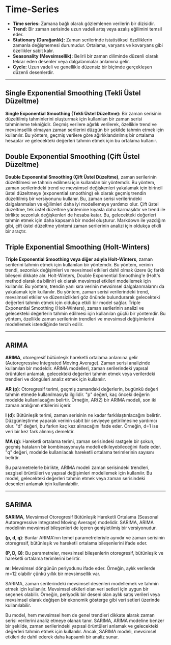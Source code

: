 # Time-Series

- **Time series:** Zamana bağlı olarak gözlemlenen verilerin bir dizisidir.
- **Trend:** Bir zaman serisinde uzun vadeli artış veya azalış eğilimini temsil eder.
- **Stationary (Durağanlık):** Zaman serilerinde istatistiksel özelliklerin zamanla değişmemesi durumudur. Ortalama, varyans ve kovaryans gibi özellikler sabit kalır.
- **Seasonality (Mevsimsellik):** Belirli bir zaman diliminde düzenli olarak tekrar eden desenler veya dalgalanmalar anlamına gelir.
- **Cycle:** Uzun vadeli ve genellikle düzensiz bir biçimde gerçekleşen düzenli desenlerdir.
***
  ## Single Exponential Smoothing (Tekli Üstel Düzeltme)
   **Single Exponential Smoothing (Tekli Üstel Düzeltme):** Bir zaman serisinin düzeltilmiş tahminlerini oluşturmak için kullanılan bir zaman serisi tahminleme tekniğidir. Geçmiş verilere ağırlık verilerek, özellikle trend ve mevsimsellik olmayan zaman serilerini düzgün bir şekilde tahmin etmek için kullanılır. Bu yöntem, geçmiş verilere göre ağırlıklandırılmış bir ortalama hesaplar ve gelecekteki değerleri tahmin etmek için bu ortalama kullanır.


## Double Exponential Smoothing (Çift Üstel Düzeltme)

**Double Exponential Smoothing (Çift Üstel Düzeltme)**, zaman serilerinin düzeltilmesi ve tahmin edilmesi için kullanılan bir yöntemdir. Bu yöntem, zaman serilerindeki trend ve mevsimsel değişkenleri yakalamak için birincil üstel düzeltmeye (exponential smoothing) ek olarak geçmiş trendin düzeltilmiş bir versiyonunu kullanır. Bu, zaman serisi verilerindeki dalgalanmaları ve eğilimleri daha iyi modellemeye yardımcı olur.
Çift üstel düzeltme, tek üstel düzeltme yöntemine kıyasla daha karmaşıktır ve trend ile birlikte sezonluk değişkenleri de hesaba katar. Bu, gelecekteki değerleri tahmin etmek için daha kapsamlı bir model oluşturur. Markdown ile yazdığım gibi, çift üstel düzeltme yöntemi zaman serilerinin analizi için oldukça etkili bir araçtır.

## Triple Exponential Smoothing (Holt-Winters)

**Triple Exponential Smoothing veya diğer adıyla Holt-Winters**, zaman serilerini tahmin etmek için kullanılan bir yöntemdir. Bu yöntem, verinin trendi, sezonluk değişimleri ve mevsimsel etkileri dahil olmak üzere üç farklı bileşeni dikkate alır. Holt-Winters, Double Exponential Smoothing'e (Holt's method olarak da bilinir) ek olarak mevsimsel etkileri modellemek için kullanılır. Bu yöntem, trendin yanı sıra verinin mevsimsel dalgalanmalarını da yakalamak için kullanılır. Bu yöntem, zaman serisi verilerindeki trend, mevsimsel etkiler ve düzensizlikleri göz önünde bulundurarak gelecekteki değerleri tahmin etmek için oldukça etkili bir model sağlar. Triple Exponential Smoothing (Holt-Winters), zaman serilerinin analizi ve gelecekteki değerlerin tahmin edilmesi için kullanılan güçlü bir yöntemdir. Bu yöntem, özellikle zaman serilerinin trendleri ve mevsimsel değişimlerini modellemek istendiğinde tercih edilir.
***

## ARIMA
**ARIMA**, otoregresif bütünleşik hareketli ortalama anlamına gelir (Autoregressive Integrated Moving Average). Zaman serisi analizinde kullanılan bir modeldir. ARIMA modelleri, zaman serilerindeki yapısal örüntüleri anlamak, gelecekteki değerleri tahmin etmek veya verilerdeki trendleri ve döngüleri analiz etmek için kullanılır.

**AR (p)**: Otoregresif terimi, geçmiş zamandaki değerlerin, bugünkü değeri tahmin etmede kullanılmasıyla ilgilidir. "p" değeri, kaç önceki değerin modelde kullanılacağını belirtir. Örneğin, AR(2) bir ARIMA modeli, son iki zaman aralığının etkilerini içerir.

**I (d)**: Bütünleşik terimi, zaman serisinin ne kadar farklılaştırılacağını belirtir. Düzgünleştirme yaparak verinin sabit bir seviyeye getirilmesine yardımcı olur. "d" değeri, bu farkın kaç kez alınacağını ifade eder. Örneğin, d=1 ise veri bir kez fark alınmış demektir.

**MA (q)**: Hareketli ortalama terimi, zaman serisindeki rastgele bir şokun, geçmiş hataların bir kombinasyonuyla modeli etkileyebileceğini ifade eder. "q" değeri, modelde kullanılacak hareketli ortalama terimlerinin sayısını belirtir.

Bu parametrelerle birlikte, ARIMA modeli zaman serisindeki trendleri, sezgisel örüntüleri ve yapısal değişimleri modellemek için kullanılır. Bu model, gelecekteki değerleri tahmin etmek veya zaman serisindeki desenleri anlamak için kullanılabilir.

***
## SARIMA

**SARIMA**, Mevsimsel Otoregresif Bütünleşik Hareketli Ortalama (Seasonal Autoregressive Integrated Moving Average) modelidir. SARIMA, ARIMA modelinin mevsimsel bileşenleri de içeren genişletilmiş bir versiyonudur.

**(p, d, q)**: Bunlar ARIMA'nın temel parametreleriyle aynıdır ve zaman serisinin otoregresif, bütünleşik ve hareketli ortalama bileşenlerini ifade eder.

**(P, D, Q)**: Bu parametreler, mevsimsel bileşenlerin otoregresif, bütünleşik ve hareketli ortalama terimlerini belirtir.

**m**: Mevsimsel döngünün periyodunu ifade eder. Örneğin, aylık verilerde m=12 olabilir çünkü yıllık bir mevsimsellik var.

SARIMA, zaman serilerindeki mevsimsel desenleri modellemek ve tahmin etmek için kullanılır. Mevsimsel etkileri olan veri setleri için uygun bir seçenek olabilir. Örneğin, periyodik bir deseni olan aylık satış verileri veya mevsimsel olarak değişen bir ekonomik gösterge gibi veri setleri üzerinde kullanılabilir.

Bu model, hem mevsimsel hem de genel trendleri dikkate alarak zaman serisi verilerini analiz etmeye olanak tanır. SARIMA, ARIMA modeline benzer bir şekilde, zaman serilerindeki yapısal örüntüleri anlamak ve gelecekteki değerleri tahmin etmek için kullanılır. Ancak, SARIMA modeli, mevsimsel etkileri de dahil ederek daha kapsamlı bir analiz sunar.






